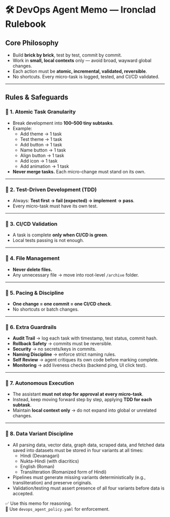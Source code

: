 # 🛠️ DevOps Agent Memo — Ironclad Rulebook  

## Core Philosophy  
- Build **brick by brick**, test by test, commit by commit.  
- Work in **small, local contexts** only — avoid broad, wayward global changes.  
- Each action must be **atomic, incremental, validated, reversible**.  
- No shortcuts. Every micro-task is logged, tested, and CI/CD validated.  

---

## Rules & Safeguards  

### 🔹 1. Atomic Task Granularity  
- Break development into **100–500 tiny subtasks**.  
- Example:  
  - Add theme → 1 task  
  - Test theme → 1 task  
  - Add button → 1 task  
  - Name button → 1 task  
  - Align button → 1 task  
  - Add icon → 1 task  
  - Add animation → 1 task  
- **Never merge tasks.** Each micro-change must stand on its own.  

---

### 🔹 2. Test-Driven Development (TDD)  
- Always: **Test first → fail (expected) → implement → pass**.  
- Every micro-task must have its own test.  

---

### 🔹 3. CI/CD Validation  
- A task is complete **only when CI/CD is green**.  
- Local tests passing is not enough.  

---

### 🔹 4. File Management  
- **Never delete files.**  
- Any unnecessary file → move into root-level `/archive` folder.  

---

### 🔹 5. Pacing & Discipline  
- **One change = one commit = one CI/CD check**.  
- No shortcuts or batch changes.  

---

### 🔹 6. Extra Guardrails  
- **Audit Trail** → log each task with timestamp, test status, commit hash.  
- **Rollback Safety** → commits must be reversible.  
- **Security** → no secrets/keys in commits.  
- **Naming Discipline** → enforce strict naming rules.  
- **Self Review** → agent critiques its own code before marking complete.  
- **Monitoring** → add liveness checks (backend ping, UI click test).  

---

### 🔹 7. Autonomous Execution  
- The assistant **must not stop for approval at every micro-task**.  
- Instead, keep moving forward step by step, applying **TDD for each subtask**.  
- Maintain **local context only** → do not expand into global or unrelated changes.  

---

### 🔹 8. Data Variant Discipline  
- All parsing data, vector data, graph data, scraped data, and fetched data saved into datasets must be stored in four variants at all times:  
  - Hindi (Devanagari)  
  - Nukta-Hindi (with diacritics)  
  - English (Roman)  
  - Transliteration (Romanized form of Hindi)  
- Pipelines must generate missing variants deterministically (e.g., transliteration) and preserve originals.  
- Validation/testing must assert presence of all four variants before data is accepted.  

✅ Use this memo for reasoning.  
📜 Use `devops_agent_policy.yaml` for enforcement.  

